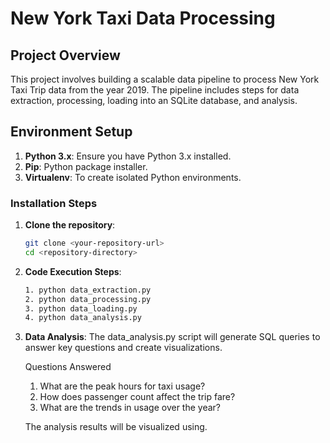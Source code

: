 # New York Taxi Data Processing

## Project Overview

This project involves building a scalable data pipeline to process New York Taxi Trip data from the year 2019. The pipeline includes steps for data extraction, processing, loading into an SQLite database, and analysis.

## Environment Setup

1. **Python 3.x**: Ensure you have Python 3.x installed.
2. **Pip**: Python package installer.
3. **Virtualenv**: To create isolated Python environments.

### Installation Steps

1. **Clone the repository**:
   ```bash
   git clone <your-repository-url>
   cd <repository-directory>
2. **Code Execution Steps**:
   ```bash
   1. python data_extraction.py
   2. python data_processing.py
   3. python data_loading.py
   4. python data_analysis.py

3. **Data Analysis**:
   The data_analysis.py script will generate SQL queries to answer key questions and create visualizations.

   Questions Answered
   1. What are the peak hours for taxi usage?
   2. How does passenger count affect the trip fare?
   3. What are the trends in usage over the year?

   The analysis results will be visualized using.
